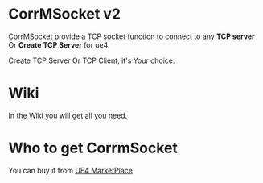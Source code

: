 # CorrMSocket v2
CorrMSocket provide a TCP socket function to connect to any **TCP server** Or **Create TCP Server** for ue4.

Create TCP Server Or TCP Client, it's Your choice.

# Wiki
In the [Wiki](https://github.com/CorrM/CorrMSocket/wiki) you will get all you need.

# Who to get CorrmSocket
You can buy it from [UE4 MarketPlace](https://www.unrealengine.com/marketplace/corrmsocket)

